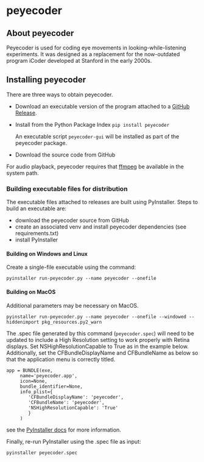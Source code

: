 # peyecoder

## About peyecoder
Peyecoder is used for coding eye movements in looking-while-listening experiments.  It was designed
as a replacement for the now-outdated program iCoder developed at Stanford in the early 2000s.

## Installing peyecoder
There are three ways to obtain peyecoder.
- Download an executable version of the program attached to a [GitHub Release](https://github.com/rholson1/peyecoder/releases/).
- Install from the Python Package Index `pip install peyecoder` 
  
  An executable script `peyecoder-gui` will be installed as part of the peyecoder package.
  
- Download the source code from GitHub
 
For audio playback, peyecoder requires that [ffmpeg](https://ffmpeg.org/) be available in the system path. 
 
### Building executable files for distribution
The executable files attached to releases are built using PyInstaller.
Steps to build an executable are:
- download the peyecoder source from GitHub
- create an associated venv and install peyecoder dependencies (see requirements.txt)
- install PyInstaller

#### Building on Windows and Linux
Create a single-file executable using the command:
```
pyinstaller run-peyecoder.py --name peyecoder --onefile
```

#### Building on MacOS
Additional parameters may be necessary on MacOS.
```
pyinstaller run-peyecoder.py --name peyecoder --onefile --windowed --hiddenimport pkg_resources.py2_warn
```
The .spec file generated by this command (`peyecoder.spec`) will need to be updated to include a High Resolution setting
to work properly with Retina displays.  Set NSHighResolutionCapable to True as in the example below.  Additionally,
set the CFBundleDisplayName and CFBundleName as below so that the application menu is correctly titled.
```
app = BUNDLE(exe,
     name='peyecoder.app',
     icon=None,
     bundle_identifier=None,
     info_plist={
        'CFBundleDisplayName': 'peyecoder',
        'CFBundleName': 'peyecoder',
        'NSHighResolutionCapable': 'True'
        }
     )
``` 
see the [PyInstaller docs](https://pyinstaller.readthedocs.io/en/stable/spec-files.html#spec-file-options-for-a-mac-os-x-bundle)
for more information.

Finally, re-run PyInstaller using the .spec file as input:
```
pyinstaller peyecoder.spec
```
